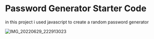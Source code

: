 # Password Generator Starter Code
in this project i used javascript to create a random password generator





![IMG_20220629_222913023](https://user-images.githubusercontent.com/104869968/176580533-34f09034-e894-4a93-8886-23b62b6e3324.jpg)
